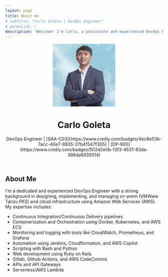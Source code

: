 ```yaml
---
layout: page
title: About me
# subtitle: "Carlo Goleta | DevOps Engineer"
# permalink: /
description: "Welcome! I'm Carlo, a passionate and experienced DevOps Engineer with a strong background in designing and implementing scalable cloud infrastructure using AWS services. With expertise in CI/CD pipelines, containerization, monitoring, and automation tools, I help organizations streamline their development processes and improve overall system performance."
---
```


<header class="masthead text-center">
  <div class="container">
    <!-- Add image of yourself here -->
    <img src="/assets/img/profile_picture.png" alt="Carlo Goleta's Profile Picture" width="200px" class="rounded-circle img-fluid profile-pic">
    <h1>Carlo Goleta</h1>
    <p class="text-muted">DevOps Engineer | [SAA-C03]{https://www.credly.com/badges/4ec8e53b-7acc-40e7-8835-27b41547f305} | [DP-900](https://www.credly.com/badges/502d2e0b-f2f3-4531-83da-366da6935014)</p>
  </div>
</header>

<section id="about" class="bg-light py-5">
  <div class="container text-center">
    <h2>About Me</h2>
    <p>I'm a dedicated and experienced DevOps Engineer with a strong background in designing, implementing, and managing on-prem (VMWare Tanzu PKS) and cloud infrastructure using Amazon Web Services (AWS). My expertise includes:</p>
    <ul class="list-inline">
      <li><i class="fas fa-code mr-2"></i> Continuous Integration/Continuous Delivery pipelines</li>
      <li><i class="fab fa-docker mr-2"></i> Containerization and Orchestration using Docker, Kubernetes, and AWS ECS</li>
      <li><i class="fas fa-chart-line mr-2"></i> Monitoring and logging with tools like CloudWatch, Prometheus, and Grafana</li>
      <li><i class="fab fa-jenkins mr-2"></i> Automation using Jenkins, Cloudformation, and AWS Copilot</li>
      <li><i class="fas fa-code mr-2"></i> Scripting with Bash and Python</li>
      <li><i class="fa-solid fa-gavel"></i> Web development using Ruby on Rails </li>
      <li><i class="fa-solid fa-globe"></i> Gitlab, Github Actions, and AWS CodeCommit </li>
      <li><i class="fa-solid fa-layer-group"></i> APIs and API Gateways </li>
      <li><i class="fa-solid fa-atom"></i> Serverless/AWS Lambda </li>
    </ul>
  </div>
</section>

